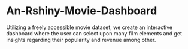 # An-Rshiny-Movie-Dashboard
Utilizing a freely accessible movie dataset, we create an interactive dashboard where the user can select upon many film elements and get insights regarding their popularity and revenue among other.
